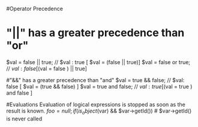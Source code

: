 #Operator Precedence

# "||" has a greater precedence than "or"
$val = false || true; // $val : true [ $val = (false || true)]
$val = false or true; // $val : false [ ($val = false ) || true]


#"&&" has a greater precedence than "and"
$val = true && false; // $val: false [ $val = (true && false) ]
$val = true and false; // $val : true [ ($val = true ) and false ]

#Evaluations
Evaluation of logical expressions is stopped as soon as the result is known.
$foo = null;
if (is_object($var) && $var->getId()) # $var->getId() is never called
